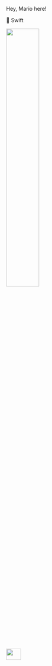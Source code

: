 Hey, Mario here!

🍎 Swift

<div>
<a href="https://github.com/mariomarcot">
<img width="42%"src="https://github-readme-stats.vercel.app/api?username=mariomarcot&show_icons=true&theme=onedark&include_all_commits=true&count_private=true"/>
</div>

<div style="display: inline_block"><br>
<img align="center" height="30" width="40" src="https://cdn.jsdelivr.net/gh/devicons/devicon/icons/swift/swift-original.svg" />
</div>

##
